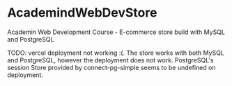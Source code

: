 # AcademindWebDevStore
Academin Web Development Course - E-commerce store build with MySQL and PostgreSQL

TODO: vercel deployment not working :(. The store works with both MySQL and PostgreSQL, however the deployment does not work. PostgreSQL's session Store provided by connect-pg-simple seems to be undefined on deployment.
